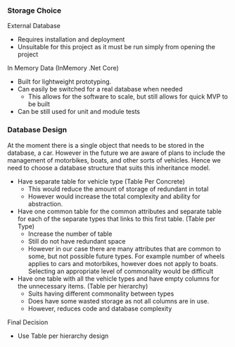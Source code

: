 ### Storage Choice
External Database
* Requires installation and deployment
* Unsuitable for this project as it must be run simply from opening the project

In Memory Data (InMemory .Net Core)
* Built for lightweight prototyping.
* Can easily be switched for a real database when needed
    * This allows for the software to scale, but still allows for quick MVP to be built
* Can be still used for unit and module tests 

### Database Design
At the moment there is a single object that needs to be stored in the database, a car. However in the future we are aware of plans to include the management of motorbikes, boats, and other sorts of vehicles. Hence we need to choose a database structure that suits this inheritance model. 
* Have separate table for vehicle type (Table Per Concrete)
    * This would reduce the amount of storage of redundant in total
    * However would increase the total complexity and ability for abstraction.
* Have one common table for the common attributes and separate table for each of the separate types that links to this first table. (Table per Type)
    * Increase the number of table
    * Still do not have redundant space
    * However in our case there are many attributes that are common to some, but not possible future types. For example number of wheels applies to cars and motorbikes, however does not apply to boats. Selecting an appropriate level of commonality would be difficult
* Have one table with all the vehicle types and have empty columns for the unnecessary items. (Table per hierarchy)
    * Suits having different commonality between types
    * Does have some wasted storage as not all columns are in use. 
    * However, reduces code and database complexity

Final Decision 
* Use Table per hierarchy design


